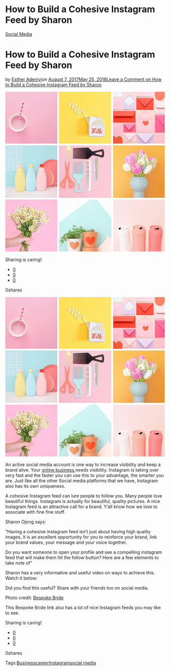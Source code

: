 # How to Build a Cohesive Instagram Feed by Sharon

[Social Media](https://estheradeniyi.com/category/social-media/)
# How to Build a Cohesive Instagram Feed by Sharon

by [Esther Adeniyi](https://estheradeniyi.com/author/esther-adeniyi/)on [August 7, 2017May 25, 2018](https://estheradeniyi.com/how-to-build-cohesive-instagram-feed-by/)[Leave a Comment on How to Build a Cohesive Instagram Feed by Sharon](https://estheradeniyi.com/how-to-build-cohesive-instagram-feed-by/#respond)

![](images\Clare-Nicolson.jpg)

Sharing is caring!

- [0](https://www.facebook.com/sharer/sharer.php?u=https%3A%2F%2Festheradeniyi.com%2Fhow-to-build-cohesive-instagram-feed-by%2F&amp;t=How%20to%20Build%20a%20Cohesive%20Instagram%20Feed%20by%20Sharon)
- [0](https://twitter.com/intent/tweet?text=How%20to%20Build%20a%20Cohesive%20Instagram%20Feed%20by%20Sharon&amp;url=https%3A%2F%2Festheradeniyi.com%2Fhow-to-build-cohesive-instagram-feed-by%2F)
- [0](#)

0shares

[![Beautiful and cohesive instagram feed](images\Clare-Nicolson.jpg)](images\Clare-Nicolson.jpg)

An active social media account is one way to increase visibility and keep a brand alive. Your [online business ](https://www.estheradeniyi.com/2017/04/myths-about-starting-online-business_12.html)needs visibility. Instagram is taking over very fast and the faster you can use this to your advantage, the smarter you are. Just like all the other Social media platforms that we have, Instagram also has its own uniqueness.

A cohesive Instagram feed can lure people to follow you. Many people love beautiful things. Instagram is actually for beautiful, quality pictures. A nice Instagram feed is an attractive call for a brand. Y&#x2019;all know how we love to associate with fine fine stuff.

Sharon Ojong says:

&#x201C;Having a cohesive instagram feed isn&#x2019;t just about having high quality images, it is an excellent opportunity for you to reinforce your brand, link your brand values, your message and your voice together.

Do you want someone to open your profile and see a compelling instagram feed that will make them hit the follow button? Here are a few elements to take note of&#x201D;

Sharon has a very informative and useful video on ways to achieve this. Watch it below:

Did you find this useful? Share with your friends too on social media.

Photo credit: [Bespoke Bride](https://www.bespoke-bride.com/2015/02/23/75-colourful-instagram-accounts-that-you-need-in-your-life/)

This Bespoke Bride link also has a lot of nice Instagram feeds you may like to see.

Sharing is caring!

- [0](https://www.facebook.com/sharer/sharer.php?u=https%3A%2F%2Festheradeniyi.com%2Fhow-to-build-cohesive-instagram-feed-by%2F&amp;t=How%20to%20Build%20a%20Cohesive%20Instagram%20Feed%20by%20Sharon)
- [0](https://twitter.com/intent/tweet?text=How%20to%20Build%20a%20Cohesive%20Instagram%20Feed%20by%20Sharon&amp;url=https%3A%2F%2Festheradeniyi.com%2Fhow-to-build-cohesive-instagram-feed-by%2F)
- [0](#)

0shares

Tags:[Business](https://estheradeniyi.com/tag/business/)[career](https://estheradeniyi.com/tag/career/)[Instagram](https://estheradeniyi.com/tag/instagram/)[social media](https://estheradeniyi.com/tag/social-media/)
